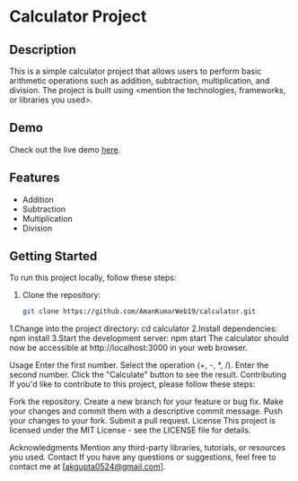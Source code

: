 # Calculator Project

## Description

This is a simple calculator project that allows users to perform basic arithmetic operations such as addition, subtraction, multiplication, and division. The project is built using <mention the technologies, frameworks, or libraries you used>.

## Demo

Check out the live demo [here](https://calculator-eta-smoky-41.vercel.app/).

## Features

- Addition
- Subtraction
- Multiplication
- Division

## Getting Started

To run this project locally, follow these steps:

1. Clone the repository:

   ```bash
   git clone https://github.com/AmanKumarWeb19/calculator.git
1.Change into the project directory:
   cd calculator
2.Install dependencies:
   npm install
3.Start the development server:
   npm start
The calculator should now be accessible at http://localhost:3000 in your web browser.

Usage
Enter the first number.
Select the operation (+, -, *, /).
Enter the second number.
Click the "Calculate" button to see the result.
Contributing
If you'd like to contribute to this project, please follow these steps:

Fork the repository.
Create a new branch for your feature or bug fix.
Make your changes and commit them with a descriptive commit message.
Push your changes to your fork.
Submit a pull request.
License
This project is licensed under the MIT License - see the LICENSE file for details.

Acknowledgments
Mention any third-party libraries, tutorials, or resources you used.
Contact
If you have any questions or suggestions, feel free to contact me at [akgupta0524@gmail.com].
